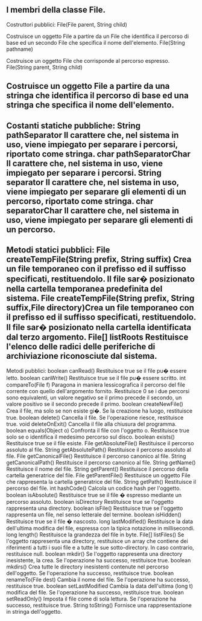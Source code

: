 I membri della classe File.
--------------------------------------------------------------
Costruttori pubblici:
File(File parent, String child)	

Costruisce un oggetto File a
				partire da un File che
				identifica il percorso di base
				ed un secondo File che
				specifica il nome
				dell'elemento.
File(String pathname)		

Costruisce un oggetto File che
				corrisponde al percorso
				espresso.
File(String parent,	String child)	

Costruisce un oggetto File a
			partire da una stringa che
				identifica il percorso di base
				ed una stringa che specifica
				il nome dell'elemento.
--------------------------------------------------------------
Costanti statiche pubbliche:
String pathSeparator		Il carattere che, nel sistema
				in uso, viene impiegato per
				separare i percorsi, riportato
				come stringa.
char pathSeparatorChar		Il carattere che, nel sistema
				in uso, viene impiegato per
				separare i percorsi.
String separator		Il carattere che, nel sistema
				in uso, viene impiegato per
				separare gli elementi di un
				percorso, riportato come
				stringa.
char separatorChar		Il carattere che, nel sistema
				in uso, viene impiegato per
				separare gli elementi di un
				percorso.
--------------------------------------------------------------
Metodi statici pubblici:
File createTempFile(String	prefix, String suffix)	Crea un file temporaneo con il
	prefisso ed il suffisso
				specificati, restituendolo. Il
				file sar� posizionato nella
				cartella temporanea
				predefinita del sistema.
File createTempFile(String	prefix, String suffix,File directory)Crea un file temporaneo con il
	prefisso ed il suffisso
			specificati, restituendolo. Il
				file sar� posizionato nella
				cartella identificata dal
				terzo argomento.
File[] listRoots		Restituisce l'elenco delle
				radici delle periferiche di
				archiviazione riconosciute dal
				sistema.
--------------------------------------------------------------
Metodi pubblici:
boolean canRead()		Restituisce true se il file
				pu� essere letto.
boolean canWrite()		Restituisce true se il file
				pu� essere scritto.
int compareTo(File f)		Paragona in maniera
				lessicografica il percorso
				del file corrente con quello
				dell'argomento fornito.
				Restituisce 0 se i due
				percorsi sono equivalenti,
				un valore negativo se il
				primo precede il secondo, un
				valore positivo se il secondo
				precede il primo.
boolean createNewFile()		Crea il file, ma solo se non
				esiste gi�. Se la creazione
				ha luogo, restituisce true.
boolean delete()		Cancella il file. Se
				l'operazione riesce,
				restituisce true.
void deleteOnExit()		Cancella il file alla chiusura
				del programma.
boolean equals(Object o)	Confronta il file con
				l'oggetto o. Restituisce true
				solo se o identifica il
				medesimo percorso sul disco.
boolean exists()		Restituisce true se il file
				esiste.
File getAbsoluteFile()		Restituisce il percorso
				assoluto al file.
String getAbsolutePath()	Restituisce il percorso
				assoluto al file.
File getCanonicalFile()		Restituisce il percorso
				canonico al file.
String getCanonicalPath()	Restituisce il percorso
				canonico al file.
String getName()		Restituisce il nome del file.
String getParent()		Restituisce il percorso della
				cartella generatrice del
				file.
File getParentFile()		Restituisce un oggetto File
				che rappresenta la cartella
				generatrice del file.
String getPath()		Restituisce il percorso del
				file.
int hashCode()			Calcola un codice hash per
				l'oggetto.
boolean isAbsolute()		Restituisce true se il file �
				espresso mediante un percorso
				assoluto.
boolean isDirectory		Restituisce true se l'oggetto
				rappresenta una directory.
boolean isFile()		Restituisce true se l'oggetto
				rappresenta un file, nel
				senso letterale del termine.
boolean isHidden()		Restituisce true se il file �
				nascosto.
long lastModified()		Restituisce la data
				dell'ultima modifica del
				file, espressa con la tipica
				notazione in millisecondi.
long length()			Restituisce la grandezza del
				file in byte.
File[] listFiles()		Se l'oggetto rappresenta una
				directory, restituisce un
				array che contiene dei
				riferimenti a tutti i suoi
				file e a tutte le sue
				sotto-directory. In caso
				contrario, restituisce null.
boolean mkdir()			Se l'oggetto rappresenta una
				directory inesistente, la
				crea. Se l'operazione ha
				successo, restituisce true.
boolean mkdirs()		Crea tutte le directory
				inesistenti contenute nel
				percorso dell'oggetto. Se
				l'operazione ha successo,
				restituisce true.
boolean renameTo(File dest)	Cambia il nome del file.
				Se l'operazione ha successo,
				restituisce true.
boolean setLastModified		Cambia la data dell'ultima
(long t)			modifica del file. Se
				l'operazione ha successo,
				restituisce true.
boolean setReadOnly()		Imposta il file come di sola
				lettura. Se l'operazione ha
				successo, restituisce true.
String toString()		Fornisce una
				rappresentazione in stringa
				dell'oggetto.